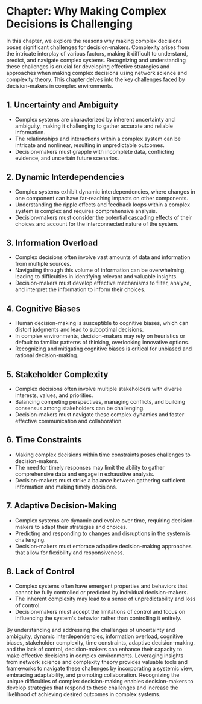 Chapter: Why Making Complex Decisions is Challenging
====================================================

In this chapter, we explore the reasons why making complex decisions poses significant challenges for decision-makers. Complexity arises from the intricate interplay of various factors, making it difficult to understand, predict, and navigate complex systems. Recognizing and understanding these challenges is crucial for developing effective strategies and approaches when making complex decisions using network science and complexity theory. This chapter delves into the key challenges faced by decision-makers in complex environments.

**1. Uncertainty and Ambiguity**
--------------------------------

* Complex systems are characterized by inherent uncertainty and ambiguity, making it challenging to gather accurate and reliable information.
* The relationships and interactions within a complex system can be intricate and nonlinear, resulting in unpredictable outcomes.
* Decision-makers must grapple with incomplete data, conflicting evidence, and uncertain future scenarios.

**2. Dynamic Interdependencies**
--------------------------------

* Complex systems exhibit dynamic interdependencies, where changes in one component can have far-reaching impacts on other components.
* Understanding the ripple effects and feedback loops within a complex system is complex and requires comprehensive analysis.
* Decision-makers must consider the potential cascading effects of their choices and account for the interconnected nature of the system.

**3. Information Overload**
---------------------------

* Complex decisions often involve vast amounts of data and information from multiple sources.
* Navigating through this volume of information can be overwhelming, leading to difficulties in identifying relevant and valuable insights.
* Decision-makers must develop effective mechanisms to filter, analyze, and interpret the information to inform their choices.

**4. Cognitive Biases**
-----------------------

* Human decision-making is susceptible to cognitive biases, which can distort judgments and lead to suboptimal decisions.
* In complex environments, decision-makers may rely on heuristics or default to familiar patterns of thinking, overlooking innovative options.
* Recognizing and mitigating cognitive biases is critical for unbiased and rational decision-making.

**5. Stakeholder Complexity**
-----------------------------

* Complex decisions often involve multiple stakeholders with diverse interests, values, and priorities.
* Balancing competing perspectives, managing conflicts, and building consensus among stakeholders can be challenging.
* Decision-makers must navigate these complex dynamics and foster effective communication and collaboration.

**6. Time Constraints**
-----------------------

* Making complex decisions within time constraints poses challenges to decision-makers.
* The need for timely responses may limit the ability to gather comprehensive data and engage in exhaustive analysis.
* Decision-makers must strike a balance between gathering sufficient information and making timely decisions.

**7. Adaptive Decision-Making**
-------------------------------

* Complex systems are dynamic and evolve over time, requiring decision-makers to adapt their strategies and choices.
* Predicting and responding to changes and disruptions in the system is challenging.
* Decision-makers must embrace adaptive decision-making approaches that allow for flexibility and responsiveness.

**8. Lack of Control**
----------------------

* Complex systems often have emergent properties and behaviors that cannot be fully controlled or predicted by individual decision-makers.
* The inherent complexity may lead to a sense of unpredictability and loss of control.
* Decision-makers must accept the limitations of control and focus on influencing the system's behavior rather than controlling it entirely.

By understanding and addressing the challenges of uncertainty and ambiguity, dynamic interdependencies, information overload, cognitive biases, stakeholder complexity, time constraints, adaptive decision-making, and the lack of control, decision-makers can enhance their capacity to make effective decisions in complex environments. Leveraging insights from network science and complexity theory provides valuable tools and frameworks to navigate these challenges by incorporating a systemic view, embracing adaptability, and promoting collaboration. Recognizing the unique difficulties of complex decision-making enables decision-makers to develop strategies that respond to these challenges and increase the likelihood of achieving desired outcomes in complex systems.
